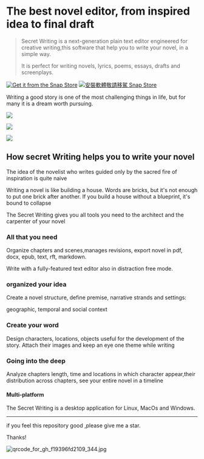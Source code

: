 # The best novel editor, from inspired idea to final draft

> Secret Writing is a  next-generation plain text editor engineered for  creative writing,this software that help you to write your novel, in a simple way.
>
> It is perfect for writing novels, lyrics, poems,  essays, drafts and screenplays.

[![Get it from the Snap Store](https://snapcraft.io/static/images/badges/en/snap-store-black.svg)](https://snapcraft.io/xiaomiquan)
[![安裝軟體敬請移駕 Snap Store](https://snapcraft.io/static/images/badges/tw/snap-store-black.svg)](https://snapcraft.io/xiaomiquan)

Writing a good story is one of the most challenging things in life, but for many it is a dream worth pursuing.

![](https://s2.loli.net/2022/01/30/YmK68AqFgVyvhUb.png)

![](https://s2.loli.net/2022/02/02/Bv5WXZzrI8q3eNy.jpg)

![](https://s2.loli.net/2022/01/30/D67vkpGy5HSYQol.png)

## How secret Writing helps you to write your novel

The idea of the novelist who writes guided only by the sacred fire of inspiration is quite naive

Writing a novel is like building a house. Words are bricks, but it's not enough to put one brick after another. If you build a house without a blueprint, it's bound to collapse

The Secret Writing gives you all tools you need to the architect and the carpenter of your novel

### All that you need

Organize chapters and scenes,manages revisions, export novel in pdf, docx, epub, text, rft, markdown.

Write with a fully-featured text editor also in distraction free mode.

### organized your  idea

Create a novel structure, define premise, narrative strands and settings:

geographic, temporal and social context

### Create your word

Design characters, locations, objects useful for the development of the story. Attach their images and keep an eye one theme while writing

### Going into the deep

Analyze chapters length, time and locations in which character appear,their distribution across chapters, see your entire novel in a timeline

#### Multi-platform

The Secret Writing is a desktop application for Linux, MacOs and Windows.

---

if you feel this repository good ,please give me a star.

Thanks!

![qrcode_for_gh_f19396fd2109_344.jpg](https://s2.loli.net/2022/01/26/9XBJscSd8NELxFz.jpg)
